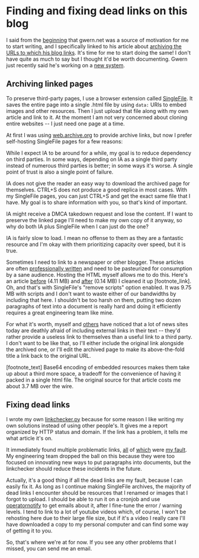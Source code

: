 Finding and fixing dead links on this blog
==========================================

I said from the [beginning](/writing/motivations_for_writing) that gwern.net was a source of motivation for me to start writing, and I specifically linked to his article about [archiving the URLs to which his blog links](https://www.gwern.net/Archiving-URLs). It's time for me to start doing the same! I don't have quite as much to say but I thought it'd be worth documenting. Gwern just recently said he's working on a [new system](https://news.ycombinator.com/item?id=30940141).

## Archiving linked pages

To preserve third-party pages, I use a browser extension called [SingleFile](https://github.com/gildas-lormeau/SingleFile). It saves the entire page into a single .html file by using `data:` URIs to embed images and other resources. Then I just upload that file along with my own article and link to it. At the moment I am not very concerned about cloning entire websites -- I just need one page at a time.

At first I was using [web.archive.org](https://web.archive.org/) to provide archive links, but now I prefer self-hosting SingleFile pages for a few reasons:

While I expect IA to be around for a while, my goal is to reduce dependency on third parties. In some ways, depending on IA as a single third party instead of numerous third parties is better; in some ways it's worse. A single point of trust is also a single point of failure.

IA does not give the reader an easy way to download the archived page for themselves. CTRL+S does not produce a good replica in most cases. With my SingleFile pages, you can just CTRL+S and get the exact same file that I have. My goal is to share information with you, so that's kind of important.

IA might receive a DMCA takedown request and lose the content. If I want to preserve the linked page I'll need to make my own copy of it anyway, so why do both IA plus SingleFile when I can just do the one?

IA is fairly slow to load. I mean no offense to them as they are a fantastic resource and I'm okay with them prioritizing capacity over speed, but it is true.

Sometimes I need to link to a newspaper or other blogger. These articles are often [professionally written](/writing/professionally_written_article) and need to be pasteurized for consumption by a sane audience. Hosting the HTML myself allows me to do this. Here's an article [before](contently_before.html) (4.11 MB) and [after](contently_after.html) (0.14 MB) I cleaned it up [footnote_link]. Oh, and that's with SingleFile's "remove scripts" option enabled. It was 9.75 MB with scripts and I don't want to waste either of our bandwidths by including that here. I shouldn't be too harsh on them, putting two dozen paragraphs of text into a document is really hard and doing it efficiently requires a great engineering team like mine.

For what it's worth, myself and [others](https://news.ycombinator.com/item?id=30777702) have noticed that a lot of news sites today are deathly afraid of including external links in their text -- they'd rather provide a useless link to themselves than a useful link to a third party. I don't want to be like that, so I'll either include the original link alongside the archived one, or I'll edit the archived page to make its above-the-fold title a link back to the original URL.

[footnote_text] Base64 encoding of embedded resources makes them take up about a third more space, a tradeoff for the convenience of having it packed in a single html file. The original source for that article costs me about 3.7 MB over the wire.

## Fixing dead links

I wrote my own [linkchecker.py](https://github.com/voussoir/voussoir.net/blob/master/linkchecker.py) because for some reason I like writing my own solutions instead of using other people's. It gives me a report organized by HTTP status and domain. If the link has a problem, it tells me what article it's on.

It immediately found multiple problematic links, [all](https://github.com/voussoir/voussoir.net/commit/2b966be6357c073043dc2b5b64edc448a559a43b) of [which](https://github.com/voussoir/voussoir.net/commit/9c287c719fdf9c07c098a6430fe0fb5dfcbdbadf) were [my fault](https://github.com/voussoir/voussoir.net/commit/8224052c8cc9d79a3acf832f69fcd46a4d045552). My engineering team dropped the ball on this because they were too focused on innovating new ways to put paragraphs into documents, but the linkchecker should reduce these incidents in the future.

Actually, it's a good thing if all the dead links are my fault, because I can easily fix it. As long as I continue making SingleFile archives, the majority of dead links I encounter should be resources that I renamed or images that I forgot to upload. I should be able to run it on a cronjob and use [operatornotify](/writing/emailing_myself) to get emails about it, after I fine-tune the error / warning levels. I tend to link to a lot of youtube videos which, of course, I won't be rehosting here due to their large file size, but if it's a video I really care I'll have downloaded a copy to my personal computer and can find some way of getting it to you.

So, that's where we're at for now. If you see any other problems that I missed, you can send me an email.
